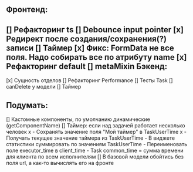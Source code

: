 Фронтенд:
---------
[] Рефакторинг ts
[] Debounce input pointer
[x] Редирект после создания/сохранения(?) записи
[] Таймер 
[x] Фикс: FormData не все поля. Надо собирать все по атрибуту name
[x]  Рефакторинг default
[] metaMixin
Бэкенд:
---------
[x] Сущность отделов
[] Рефакторинг Performance
[] Тесты Task
[] canDelete у модели
[] Таймер

Подумать:
---------
[] Кастомные компоненты, по умолчанию динамические (getComponentName)
[] Таймер: если над задачей работает несколько человек
    x - Сохранять значение поля "Мой таймер" в TaskUserTime
    x - Получать текущее значение таймера из TaskUserTime
    - В виджете статистики суммировать по значениям TaskUserTime
    - Переименовать поле executor_time в client_time
    - Task common_time = сумма времени для клиента по всем исполнителям
[] В базовой модели обойтись без поля url, а как-то вычислять его на фронте